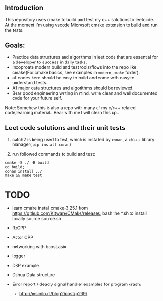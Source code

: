 ## Introduction
This repository uses cmake to build and test my c++ solutions to leetcode.
At the moment I'm using vscode Microsoft cmake extension to build and run the tests.

## Goals:
* Practice data structures and algorithms in leet code that are essential for a developer to success in daily tasks.
* Incoproate modern build and test tools/flows into the repo like cmake(For cmake basics, see examples in `modern_cmake` folder).
* all codes here should be easy to build and come with easy to understand tests.
* All major data structures and algorithms should be reviewed.
* Bear good engineering writing in mind, write clean and well documented code for your future self.

Note: Somehow this is also a repo with many of my c/c++ related code/learning material.. 
Bear with me I will clean this up..


## Leet code solutions and their unit tests
1. catch2 is being used to test, which is installed by `conan`, a c/c++ library manager( `pip install conan`)

2. run followed commands to build and test:

```
cmake -S ./ -B build
cd build;
conan install ../
make && make test
```

# TODO
* learn cmake 
    install cmake-3.25.1 from https://github.com/Kitware/CMake/releases, bash the *.sh to install locally
    source source.sh



* RxCPP
* Actor CPP
* networking with boost.asio
* logger
* DSP example
* Dahua Data structure
* Error report / deadly signal handler examples for program crash:
  * http://msinilo.pl/blog2/post/p269/
